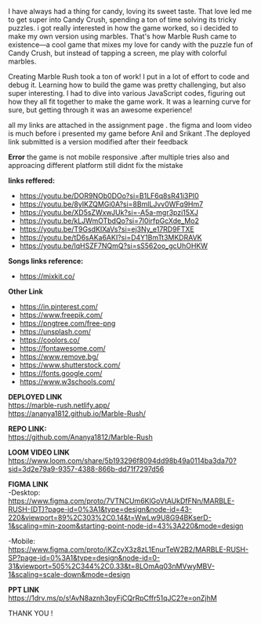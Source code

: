 I have always had a thing for candy, loving its sweet taste. That love led me to get super into Candy Crush, spending a ton of time solving its tricky puzzles. i got really interested in how the game worked, so i decided to make my own version using marbles. That's how Marble Rush came to existence—a cool game that mixes my love for candy with the puzzle fun of Candy Crush, but instead of tapping a screen, me play with colorful marbles.


Creating Marble Rush took a ton of work! I put in a lot of effort to code and debug it. Learning how to build the game was pretty challenging, but also super interesting. I had to dive into various JavaScript codes, figuring out how they all fit together to make the game work. It was a learning curve for sure, but getting through it was an awesome experience!

all my links are attached in the assignment page . the figma and loom video is much before i presented my game before Anil and Srikant .The deployed link submitted is a version modified after their feedback

**Error**
the game is not mobile responsive .after multiple tries also and approacing different platform still didnt fix the mistake

**links reffered:**
- https://youtu.be/DOR9NOb0DOo?si=B1LF6q8sR41i3PI0
- https://youtu.be/8yIKZQMGi0A?si=8BmlLJvv0WFq9Hm7
- https://youtu.be/XD5sZWxwJUk?si=-A5a-mgr3pzi15XJ
- https://youtu.be/kLJWmOTbdQo?si=7l0irfpGcXde_Mo2
- https://youtu.be/T9GsdKIXaVs?si=ej3Ny_e17RD9FTXE
- https://youtu.be/tD6sAKa6AKI?si=D4Y1BmTt3MKDRAVK
- https://youtu.be/IqHSZF7NQmQ?si=sS562oo_gcUhOHKW

**Songs links reference:**
- https://mixkit.co/

**Other Link**
- https://in.pinterest.com/
- https://www.freepik.com/
- https://pngtree.com/free-png
- https://unsplash.com/
- https://coolors.co/
- https://fontawesome.com/
- https://www.remove.bg/
- https://www.shutterstock.com/
- https://fonts.google.com/
- https://www.w3schools.com/

**DEPLOYED LINK**    
https://marble-rush.netlify.app/     
https://ananya1812.github.io/Marble-Rush/

**REPO LINK:**        
https://github.com/Ananya1812/Marble-Rush

**LOOM VIDEO LINK**    
https://www.loom.com/share/5b193296f8094dd98b49a0114ba3da70?sid=3d2e79a9-9357-4388-866b-dd71f7297d56

**FIGMA LINK**     
-Desktop: https://www.figma.com/proto/7VTNCUm6KlGoVtAUkDfFNn/MARBLE-RUSH-(DT)?page-id=0%3A1&type=design&node-id=43-220&viewport=89%2C303%2C0.14&t=WwLw9U8G94BKserD-1&scaling=min-zoom&starting-point-node-id=43%3A220&mode=design

-Mobile: https://www.figma.com/proto/iKZcyX3z8zL1EnurTeW2B2/MARBLE-RUSH-SP?page-id=0%3A1&type=design&node-id=0-31&viewport=505%2C344%2C0.33&t=8LOmAq03nMVwyMBV-1&scaling=scale-down&mode=design

**PPT LINK**       
https://1drv.ms/p/s!AvN8aznh3pyFjCQrRpCffr51qJC2?e=onZjhM

THANK YOU !
